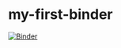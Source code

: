 # my-first-binder
[![Binder](https://mybinder.org/badge_logo.svg)](https://mybinder.org/v2/gh/https%3A%2F%2Fmybinder.org%2Fv2%2Fgh%2Fmqadimi%2Fmy-first-binder%2Fb82323db732cd406ad8a7cea56ef378e4073965b%3Furlpath%3Dlab%252Ftree%252FUntitled.ipynb/HEAD)
